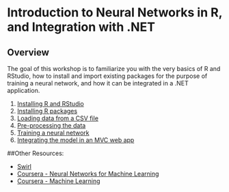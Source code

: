 # Introduction to Neural Networks in R, and Integration with .NET

## Overview

The goal of this workshop is to familiarize you with the very basics of R and RStudio, how to install and import existing packages for the purpose of training a neural network, and how it can be integrated in a .NET application.

1. [Installing R and RStudio](Part1-Installing-R.md)
2. [Installing R packages](Part2-Installing-Packages.md)
3. [Loading data from a CSV file](Part3-Loading-Data.md)
4. [Pre-processing the data](Part4-Pre-Processing.md)
5. [Training a neural network](Part5-Training-Neural-Net.md)
6. [Integrating the model in an MVC web app](Part6-DotNet-Integration.md)

##Other Resources:

* [Swirl](http://swirlstats.com/)
* [Coursera - Neural Networks for Machine Learning](https://www.coursera.org/learn/neural-networks)
* [Coursera - Machine Learning](https://www.coursera.org/learn/machine-learning)
